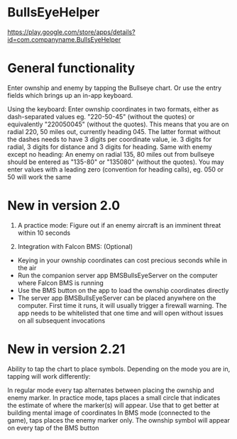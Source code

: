 # BullsEyeHelper

https://play.google.com/store/apps/details?id=com.companyname.BullsEyeHelper

General functionality
=====================
Enter ownship and enemy by tapping the Bullseye chart. Or use the entry fields which brings up an in-app keyboard.

Using the keyboard: Enter ownship coordinates in two formats, either as dash-separated values eg. "220-50-45" (without the quotes) or equivalently "220050045" (without the quotes). This means that you are on radial 220, 50 miles out, currently heading 045. The latter format without the dashes needs to have 3 digits per coordinate value, ie. 3 digits for radial, 3 digits for distance and 3 digits for heading. Same with enemy except no heading: An enemy on radial 135, 80 miles out from bullseye should be entered as "135-80" or "135080" (without the quotes). You may enter values with a leading zero (convention for heading calls), eg. 050 or 50 will work the same

New in version 2.0
==================
1) A practice mode: Figure out if an enemy aircraft is an imminent threat within 10 seconds

2) Integration with Falcon BMS: (Optional) 
  - Keying in your ownship coordinates can cost precious seconds while in the air
  - Run the companion server app BMSBullsEyeServer on the computer where Falcon BMS is running
  - Use the BMS button on the app to load the ownship coordinates directly
  - The server app BMSBullsEyeServer can be placed anywhere on the computer. First time it runs, it will usually trigger
    a firewall warning. The app needs to be whitelisted that one time and will open without issues on all subsequent invocations
 
New in version 2.21
===================
Ability to tap the chart to place symbols. Depending on the mode you are in, tapping will work differently:

In regular mode every tap alternates between placing the ownship and enemy marker.
In practice mode, taps places a small circle that indicates the estimate of where the marker(s) will appear. Use that to get better at building mental image of coordinates
In BMS mode (connected to the game), taps places the enemy marker only. The ownship symbol will appear on every tap of the BMS button
